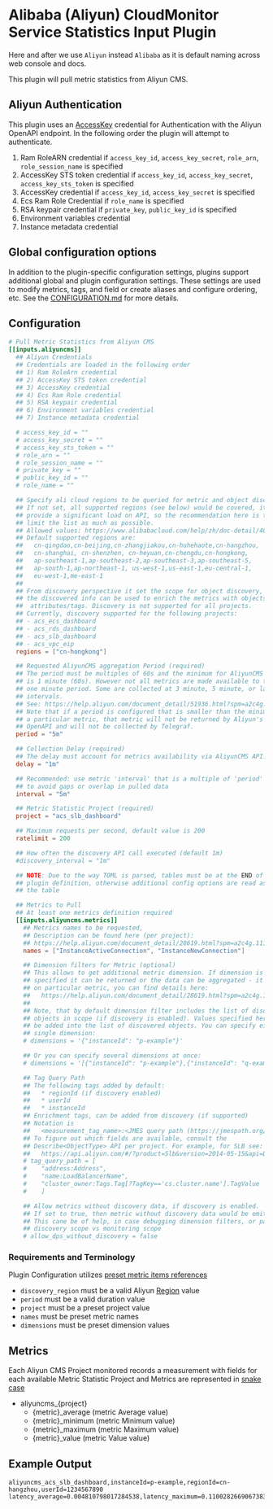 # Alibaba (Aliyun) CloudMonitor Service Statistics Input Plugin

Here and after we use `Aliyun` instead `Alibaba` as it is default naming
across web console and docs.

This plugin will pull metric statistics from Aliyun CMS.

## Aliyun Authentication

This plugin uses an [AccessKey][1] credential for Authentication with the
Aliyun OpenAPI endpoint.  In the following order the plugin will attempt
to authenticate.

1. Ram RoleARN credential if `access_key_id`, `access_key_secret`, `role_arn`,
   `role_session_name` is specified
2. AccessKey STS token credential if `access_key_id`, `access_key_secret`,
   `access_key_sts_token` is specified
3. AccessKey credential if `access_key_id`, `access_key_secret` is specified
4. Ecs Ram Role Credential if `role_name` is specified
5. RSA keypair credential if `private_key`, `public_key_id` is specified
6. Environment variables credential
7. Instance metadata credential

[1]: https://www.alibabacloud.com/help/doc-detail/53045.htm?spm=a2c63.p38356.b99.127.5cba21fdt5MJKr&parentId=28572

## Global configuration options <!-- @/docs/includes/plugin_config.md -->

In addition to the plugin-specific configuration settings, plugins support
additional global and plugin configuration settings. These settings are used to
modify metrics, tags, and field or create aliases and configure ordering, etc.
See the [CONFIGURATION.md][CONFIGURATION.md] for more details.

[CONFIGURATION.md]: ../../../docs/CONFIGURATION.md#plugins

## Configuration

```toml @sample.conf
# Pull Metric Statistics from Aliyun CMS
[[inputs.aliyuncms]]
  ## Aliyun Credentials
  ## Credentials are loaded in the following order
  ## 1) Ram RoleArn credential
  ## 2) AccessKey STS token credential
  ## 3) AccessKey credential
  ## 4) Ecs Ram Role credential
  ## 5) RSA keypair credential
  ## 6) Environment variables credential
  ## 7) Instance metadata credential

  # access_key_id = ""
  # access_key_secret = ""
  # access_key_sts_token = ""
  # role_arn = ""
  # role_session_name = ""
  # private_key = ""
  # public_key_id = ""
  # role_name = ""

  ## Specify ali cloud regions to be queried for metric and object discovery
  ## If not set, all supported regions (see below) would be covered, it can
  ## provide a significant load on API, so the recommendation here is to
  ## limit the list as much as possible.
  ## Allowed values: https://www.alibabacloud.com/help/zh/doc-detail/40654.htm
  ## Default supported regions are:
  ##   cn-qingdao,cn-beijing,cn-zhangjiakou,cn-huhehaote,cn-hangzhou,
  ##   cn-shanghai, cn-shenzhen, cn-heyuan,cn-chengdu,cn-hongkong,
  ##   ap-southeast-1,ap-southeast-2,ap-southeast-3,ap-southeast-5,
  ##   ap-south-1,ap-northeast-1, us-west-1,us-east-1,eu-central-1,
  ##   eu-west-1,me-east-1
  ##
  ## From discovery perspective it set the scope for object discovery,
  ## the discovered info can be used to enrich the metrics with objects
  ##  attributes/tags. Discovery is not supported for all projects.
  ## Currently, discovery supported for the following projects:
  ## - acs_ecs_dashboard
  ## - acs_rds_dashboard
  ## - acs_slb_dashboard
  ## - acs_vpc_eip
  regions = ["cn-hongkong"]

  ## Requested AliyunCMS aggregation Period (required)
  ## The period must be multiples of 60s and the minimum for AliyunCMS metrics
  ## is 1 minute (60s). However not all metrics are made available to the
  ## one minute period. Some are collected at 3 minute, 5 minute, or larger
  ## intervals.
  ## See: https://help.aliyun.com/document_detail/51936.html?spm=a2c4g.11186623.2.18.2bc1750eeOw1Pv
  ## Note that if a period is configured that is smaller than the minimum for
  ## a particular metric, that metric will not be returned by Aliyun's
  ## OpenAPI and will not be collected by Telegraf.
  period = "5m"

  ## Collection Delay (required)
  ## The delay must account for metrics availability via AliyunCMS API.
  delay = "1m"

  ## Recommended: use metric 'interval' that is a multiple of 'period'
  ## to avoid gaps or overlap in pulled data
  interval = "5m"

  ## Metric Statistic Project (required)
  project = "acs_slb_dashboard"

  ## Maximum requests per second, default value is 200
  ratelimit = 200

  ## How often the discovery API call executed (default 1m)
  #discovery_interval = "1m"

  ## NOTE: Due to the way TOML is parsed, tables must be at the END of the
  ## plugin definition, otherwise additional config options are read as part of
  ## the table

  ## Metrics to Pull
  ## At least one metrics definition required
  [[inputs.aliyuncms.metrics]]
    ## Metrics names to be requested,
    ## Description can be found here (per project):
    ## https://help.aliyun.com/document_detail/28619.html?spm=a2c4g.11186623.6.690.1938ad41wg8QSq
    names = ["InstanceActiveConnection", "InstanceNewConnection"]

    ## Dimension filters for Metric (optional)
    ## This allows to get additional metric dimension. If dimension is not
    ## specified it can be returned or the data can be aggregated - it depends
    ## on particular metric, you can find details here:
    ##   https://help.aliyun.com/document_detail/28619.html?spm=a2c4g.11186623.6.690.1938ad41wg8QSq
    ##
    ## Note, that by default dimension filter includes the list of discovered
    ## objects in scope (if discovery is enabled). Values specified here would
    ## be added into the list of discovered objects. You can specify either
    ## single dimension:
    # dimensions = '{"instanceId": "p-example"}'

    ## Or you can specify several dimensions at once:
    # dimensions = '[{"instanceId": "p-example"},{"instanceId": "q-example"}]'

    ## Tag Query Path
    ## The following tags added by default:
    ##   * regionId (if discovery enabled)
    ##   * userId
    ##   * instanceId
    ## Enrichment tags, can be added from discovery (if supported)
    ## Notation is
    ##   <measurement_tag_name>:<JMES query path (https://jmespath.org/tutorial.html)>
    ## To figure out which fields are available, consult the
    ## Describe<ObjectType> API per project. For example, for SLB see:
    ##   https://api.aliyun.com/#/?product=Slb&version=2014-05-15&api=DescribeLoadBalancers&params={}&tab=MOCK&lang=GO
    # tag_query_path = [
    #    "address:Address",
    #    "name:LoadBalancerName",
    #    "cluster_owner:Tags.Tag[?TagKey=='cs.cluster.name'].TagValue | [0]"
    #    ]

    ## Allow metrics without discovery data, if discovery is enabled.
    ## If set to true, then metric without discovery data would be emitted, otherwise dropped.
    ## This cane be of help, in case debugging dimension filters, or partial coverage of
    ## discovery scope vs monitoring scope
    # allow_dps_without_discovery = false
```

### Requirements and Terminology

Plugin Configuration utilizes [preset metric items references][2]

- `discovery_region` must be a valid Aliyun
  [Region](https://www.alibabacloud.com/help/doc-detail/40654.htm) value
- `period` must be a valid duration value
- `project` must be a preset project value
- `names` must be preset metric names
- `dimensions` must be preset dimension values

[2]: https://www.alibabacloud.com/help/doc-detail/28619.htm?spm=a2c63.p38356.a3.2.389f233d0kPJn0

## Metrics

Each Aliyun CMS Project monitored records a measurement with fields for each
available Metric Statistic Project and Metrics are represented in [snake
case](https://en.wikipedia.org/wiki/Snake_case)

- aliyuncms_{project}
  - {metric}_average     (metric Average value)
  - {metric}_minimum     (metric Minimum value)
  - {metric}_maximum     (metric Maximum value)
  - {metric}_value       (metric Value value)

## Example Output

```text
aliyuncms_acs_slb_dashboard,instanceId=p-example,regionId=cn-hangzhou,userId=1234567890 latency_average=0.004810798017284538,latency_maximum=0.1100282669067383,latency_minimum=0.0006084442138671875
```
